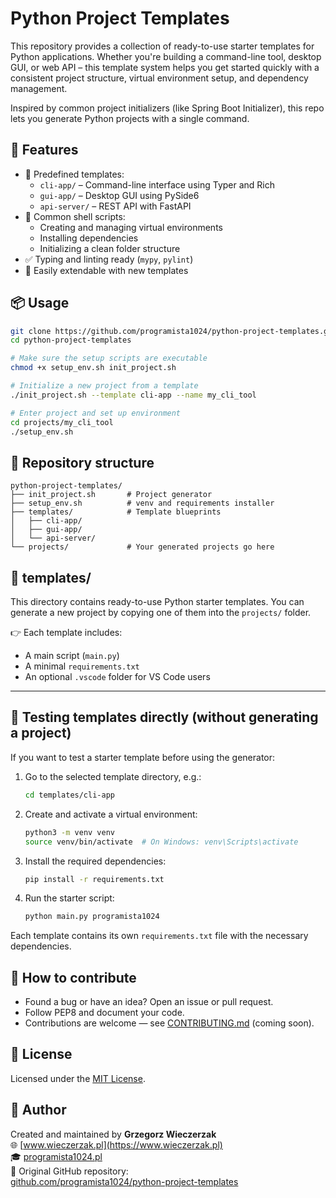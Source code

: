 # Python Project Templates

This repository provides a collection of ready-to-use starter templates for Python applications. Whether you're building a command-line tool, desktop GUI, or web API – this template system helps you get started quickly with a consistent project structure, virtual environment setup, and dependency management.

Inspired by common project initializers (like Spring Boot Initializer), this repo lets you generate Python projects with a single command.

## 🚀 Features

- 🧰 Predefined templates:
  - `cli-app/` – Command-line interface using Typer and Rich
  - `gui-app/` – Desktop GUI using PySide6
  - `api-server/` – REST API with FastAPI
- 🔁 Common shell scripts:
  - Creating and managing virtual environments
  - Installing dependencies
  - Initializing a clean folder structure
- ✅ Typing and linting ready (`mypy`, `pylint`)
- 🔧 Easily extendable with new templates

## 📦 Usage

```bash
git clone https://github.com/programista1024/python-project-templates.git
cd python-project-templates

# Make sure the setup scripts are executable
chmod +x setup_env.sh init_project.sh

# Initialize a new project from a template
./init_project.sh --template cli-app --name my_cli_tool

# Enter project and set up environment
cd projects/my_cli_tool
./setup_env.sh
```

## 📁 Repository structure

```
python-project-templates/
├── init_project.sh       # Project generator
├── setup_env.sh          # venv and requirements installer
├── templates/            # Template blueprints
│   ├── cli-app/
│   ├── gui-app/
│   └── api-server/
└── projects/             # Your generated projects go here
```

## 📁 templates/

This directory contains ready-to-use Python starter templates. You can generate a new project by copying one of them into the `projects/` folder.

👉 Each template includes:
- A main script (`main.py`)
- A minimal `requirements.txt`
- An optional `.vscode` folder for VS Code users

---

## 🧪 Testing templates directly (without generating a project)

If you want to test a starter template before using the generator:

1. Go to the selected template directory, e.g.:

   ```bash
   cd templates/cli-app
   ```

2. Create and activate a virtual environment:

   ```bash
   python3 -m venv venv
   source venv/bin/activate  # On Windows: venv\Scripts\activate
   ```

3. Install the required dependencies:

   ```bash
   pip install -r requirements.txt
   ```

4. Run the starter script:

   ```bash
   python main.py programista1024
   ```

Each template contains its own `requirements.txt` file with the necessary dependencies.

## 🤝 How to contribute

- Found a bug or have an idea? Open an issue or pull request.
- Follow PEP8 and document your code.
- Contributions are welcome — see [CONTRIBUTING.md](CONTRIBUTING.md) (coming soon).

## 📜 License

Licensed under the [MIT License](LICENSE).

## 👤 Author

Created and maintained by **Grzegorz Wieczerzak**  
🌐 [www.wieczerzak.pl](https://www.wieczerzak.pl)  
🎓 [programista1024.pl](https://programista1024.pl)  
🧭 Original GitHub repository:  
[github.com/programista1024/python-project-templates](https://github.com/programista1024/python-project-templates)
